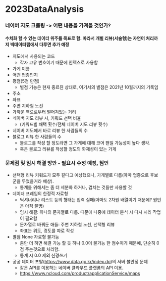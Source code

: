 # 2023DataAnalysis

### 네이버 지도 크롤링 -> 어떤 내용을 가져올 것인가?
#### 수치화 할 수 있는 데이터 위주를 목표로 함. 따라서 개별 리뷰(서술형)는 자연어 처리까지 빅데이터랩에서 다루면 추가 예정

* 지도에서 사용되는 코드 
   * 각자 고유 번호이기 때문에 인덱스로 사용함
* 가게 이름
* 어떤 업종인지
* 평점(5점 만점)
  * 별점 기능은 현재 종료된 상태로, 여기서의 별점은 2021년 10월까지의 기록임
* 주소
* 좌표
* 주변 지하철 노선
* 가까운 역으로부터 떨어져있는 거리
* 네이버 지도 리뷰 시, 키워드 선택 비율
  * (키워드별 채택 횟수/전체 네이버 지도 리뷰 횟수)
* 네이버 지도에서 바로 리뷰 한 사람들의 수
* 블로그 리뷰 한 사람들의 수
  * 블로그를 작성 할 정도라면 그 가게에 대해 코어 팬일 가능성이 높다 생각.
  * 혹은 블로그 리뷰를 작성할 정도의 화제성이 있는 가게

### 문제점 및 임시 해결 방안 - 필요시 수정 예정, 첨언
* 선택형 리뷰 키워드가 모두 같다고 예상했으나, 가게별로 다름(아마 업종으로 후보군을 두었을거라 예상).
  * 통계를 위해서는 좀 더 세분화 하거나, 겹치는 것들만 사용할 것
* 데이터 프레임의 한정적 자료형
  * 딕셔너리나 리스트 등의 형태는 입력 실패(아마도 2차원 배열이기 때문에? 원인은 아직 불명)
  * 임시 해결: 하나의 문자열로 다룸. 때문에 나중에 데이터 분석 시 다시 처리 작업이 필요함
  * 문자열로 바꿔둔 애들: 주변 지하철 노선, 선택형 리뷰
  * 좌표는 위도, 경도를 따로 작성
* 별점 None 자료형 불가능
  * 좀만 더 하면 해결 가능 할 듯 하나 0.0이 불가능 한 점수이기 때문에, 단순히 0점 주는것으로 처리함.
  * 통계 시 0.0 제외 신경쓰기
* 공공 데이터 포탈(https://www.data.go.kr/index.do)의 서버 불안정 문제
  * 같은 API를 이용하는 네이버 클라우드 플랫폼의 API 이용.
  * https://www.ncloud.com/product/applicationService/maps
